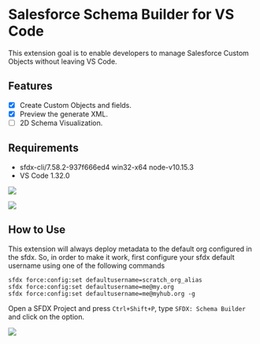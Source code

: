 # Salesforce Schema Builder for VS Code

This extension goal is to enable developers to manage Salesforce Custom Objects without leaving VS Code.

## Features

- [x] Create Custom Objects and fields.
- [x] Preview the generate XML.
- [ ] 2D Schema Visualization.

## Requirements

- sfdx-cli/7.58.2-937f666ed4 win32-x64 node-v10.15.3
- VS Code 1.32.0

<img src="https://drive.google.com/uc?id=12SxfJ_TqXn-lToUAr0VED31IPdK6FG-H"></img>

<img src="https://drive.google.com/uc?id=1956XLUE0njEMwzrNBn8t1gem1incODK-"></img>

## How to Use

This extension will always deploy metadata to the default org configured in the sfdx. So, in order to make it work, first configure your sfdx default username using one of the following commands

```
sfdx force:config:set defaultusername=scratch_org_alias
sfdx force:config:set defaultusername=me@my.org
sfdx force:config:set defaultusername=me@myhub.org -g
```

Open a SFDX Project and press `Ctrl+Shift+P`, type `SFDX: Schema Builder` and click on the option.

<img src="https://drive.google.com/uc?id=1Be54v-Og83A9emO_tJAWZepjyiktnOMq"></img>
